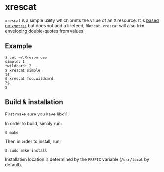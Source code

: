 # xrescat

`xrescat` is a simple utility which prints the value of an X resource.  It is [based on `xgetres`](https://github.com/tamirzb/xgetres) but does not add a linefeed, like `cat`.  `xrescat` will also trim enveloping double-quotes from values.

## Example

    $ cat ~/.Xresources
    simple: 1
    *wildcard: 2
    $ xrescat simple
    1$
    $ xrescat foo.wildcard
    2$
    $

## Build & installation

First make sure you have libx11.

In order to build, simply run:

    $ make

Then in order to install, run:

    $ sudo make install

Installation location is determined by the `PREFIX` variable
(`/usr/local` by default).

